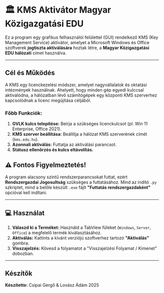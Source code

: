 # 🏛️ KMS Aktivátor Magyar Közigazgatási EDU

Ez a program egy grafikus felhasználói felülettel (GUI) rendelkező KMS (Key Management Service) aktivátor, amelyet a Microsoft Windows és Office szoftverek **jogtiszta aktiválására** hoztak létre, a **Magyar Közigazgatási EDU hálózati** címet használva.

---

## Cél és Működés

A KMS egy licenckezelési módszer, amelyet nagyvállalatok és oktatási intézmények használnak. Ahelyett, hogy minden gép egyedi kulccsal aktiválódna, a hálózatban lévő számítógépek egy központi KMS szerverhez kapcsolódnak a licenc megújítása céljából.

### Főbb Funkciók:
1. **GVLK kulcs telepítése:** Beírja a szükséges licenckulcsot (pl. Win 11 Enterprise, Office 2021).
2. **KMS szerver beállítása:** Beállítja a hálózat KMS szerverének címét (`kms.edu.hu`).
3. **Azonnali aktiválás:** Futtatja az aktiválási parancsot.
4. **Státusz ellenőrzés és kulcs eltávolítás.**

## ⚠️ Fontos Figyelmeztetés!

A program alacsony szintű rendszerparancsokat futtat, ezért **Rendszergazdai Jogosultság** szükséges a futtatásához. Mind az indító `.py` szkriptet, mind a belőle készült `.exe` fájlt **"Futtatás rendszergazdaként"** opcióval kell indítani.

---

## 💻 Használat

1.  **Válaszd ki a Terméket:** Használd a TabView füleket (`Windows`, `Server`, `Office`) a megfelelő termék kiválasztásához.
2.  **Aktiválás:** Kattints a kívánt verziójú szoftverhez tartozó **"Aktiválás"** gombra.
3.  **Visszajelzés:** Kövesd a folyamatot a "Visszajelzési Folyamat / Kimenet" dobozban.

---

## Készítők

**Készítette:** Csipai Gergő & Lovász Ádám 2025
